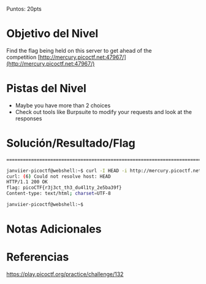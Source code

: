 Puntos: 20pts
# Objetivo del Nivel

Find the flag being held on this server to get ahead of the competition [http://mercury.picoctf.net:47967/](http://mercury.picoctf.net:47967/)

# Pistas del Nivel

- Maybe you have more than 2 choices
- Check out tools like Burpsuite to modify your requests and look at the responses
# Solución/Resultado/Flag

```bash
==========================================================================

janviier-picoctf@webshell:~$ curl -I HEAD -i http://mercury.picoctf.net:53554/index.php
curl: (6) Could not resolve host: HEAD
HTTP/1.1 200 OK
flag: picoCTF{r3j3ct_th3_du4l1ty_2e5ba39f}
Content-type: text/html; charset=UTF-8

janviier-picoctf@webshell:~$ 

```


# Notas Adicionales
# Referencias

https://play.picoctf.org/practice/challenge/132